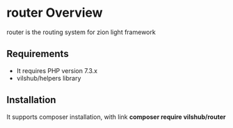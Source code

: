 # router Overview
router is the routing system for zion light framework

## Requirements

- It requires PHP version 7.3.x
- vilshub/helpers library

## Installation
It supports composer installation, with link **composer require vilshub/router** 
